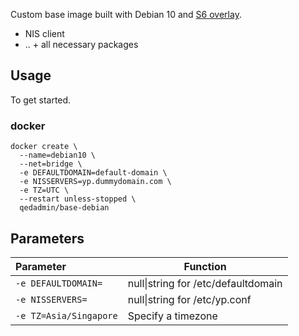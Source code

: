 Custom base image built with Debian 10 and [S6 overlay](https://github.com/just-containers/s6-overlay).

* NIS client
* .. + all necessary packages

## Usage

To get started.

### docker

```
docker create \
  --name=debian10 \
  --net=bridge \
  -e DEFAULTDOMAIN=default-domain \
  -e NISSERVERS=yp.dummydomain.com \
  -e TZ=UTC \
  --restart unless-stopped \
  qedadmin/base-debian
```

## Parameters


| Parameter | Function |
| :---- | --- |
| `-e DEFAULTDOMAIN=` | null\|string for /etc/defaultdomain |
| `-e NISSERVERS=` | null\|string for /etc/yp.conf |
| `-e TZ=Asia/Singapore` | Specify a timezone |
